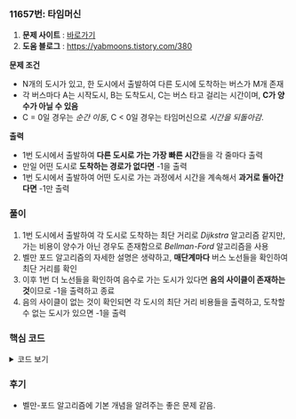 ### 11657번: 타임머신

1. **문제 사이트** : [바로가기](https://www.acmicpc.net/problem/11657)
2. **도움 블로그** : https://yabmoons.tistory.com/380

**문제 조건**
- N개의 도시가 있고, 한 도시에서 출발하여 다른 도시에 도착하는 버스가 M개 존재
- 각 버스마다 A는 시작도시, B는 도착도시, C는 버스 타고 걸리는 시간이며, **C가 양수가 아닐 수 있음**
- C = 0일 경우는 _순간 이동_, C < 0일 경우는 타임머신으로 _시간을 되돌아감_.

**출력**  
- 1번 도시에서 출발하여 **다른 도시로 가는 가장 빠른 시간**들을 각 줄마다 출력
- 만일 어떤 도시로 **도착하는 경로가 없다면** -1을 출력
- 1번 도시에서 출발하여 어떤 도시로 가는 과정에서 시간을 계속해서 **과거로 돌아간다면** -1만 출력

### 풀이
1. 1번 도시에서 출발하여 각 도시로 도착하는 최단 거리로 _Dijkstra_ 알고리즘 같지만, 가는 비용이 양수가 아닌 경우도 존재함으로 _Bellman-Ford_ 알고리즘을 사용
2. 벨만 포드 알고리즘의 자세한 설명은 생략하고, **매단계마다** 버스 노선들을 확인하여 최단 거리를 확인
3. 이후 1번 더 노선들을 확인하여 음수로 가는 도시가 있다면 **음의 사이클이 존재하는 것**이므로 -1을 출력하고 종료
4. 음의 사이클이 없는 것이 확인되면 각 도시의 최단 거리 비용들을 출력하고, 도착할 수 없는 도시가 있으면 -1을 출력

### 핵심 코드

<details>
<summary>코드 보기</summary>

```cpp
void solve() {
    min_cost[1] = 0;
    
    for(int i = 0; i < n; i++) {
        for(auto &edge : edges) {
            int from = edge[0], to = edge[1], cost = edge[2];
            
            if(min_cost[from] == INF || min_cost[to] < min_cost[from] + cost) continue;
            min_cost[to] = min_cost[from] + cost;
        }
    }
    
    for(auto &edge : edges) {
        int from = edge[0], to = edge[1], cost = edge[2];
        
        if(min_cost[from] != INF && min_cost[to] > min_cost[from] + cost) {
            cout << -1 << '\n';
            exit(0);
        }
    }
    
    for(int i = 2; i <= n; i++) cout << (min_cost[i] == INF ? -1 : min_cost[i]) << '\n';
}
```
- 전형적인 벨만-포드 알고리즘으로 자세한 설명은 생략
- n개의 도시가 있으므로 `n`번 만큼 버스의 노선들을 반복하여 각 도시에 도착할 수 있는 최단 비용을 `min_cost[]`에 저장
- 출발하는 도시의 비용 자체가 `INF`이면 아직 해당 도시로 도착할 수 없는 노선이라는 것
- 도착할 수 있는 도시의 비용인 `min_cost[]`에 더 작아지는 경우가 있다면 출발 지점의 비용인 `min_cost[from]`과 가는 버스 비용인 `cost`의 합산 값으로 갱신
- 위 과정을 거치면은, 1번 도시에 출발하여 나머지 도시로 도착할 수 있는 최단 비용들이 `min_cost[]`에 저장된 것
※ `min_cost[]`에 `INF`가 있다면, 해당 도시로 도착할 수 있는 경로가 없다는 것
- 마지막으로 버스 노선들을 한번 더 진행하여 **도착할 수 있는 어떤 도시의 값이 더 작아지는 경우가 생긴다면 이는 음의 사이클이 존재하는 것**이므로 무한대로 빠질 수 있으므로 -1을 출력 후, 종료
- 음의 사이클이 없는 경우, 2번 도시부터 n번 도시까지 각각의 **최단 비용**을 각 줄에 출력
</details>

### 후기
- 벨만-포드 알고리즘에 기본 개념을 알려주는 좋은 문제 같음.
